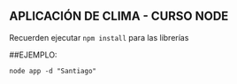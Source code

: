 ## APLICACIÓN DE CLIMA - CURSO NODE

Recuerden ejecutar ```npm install``` para las librerías


##EJEMPLO:
```
node app -d "Santiago"
```
